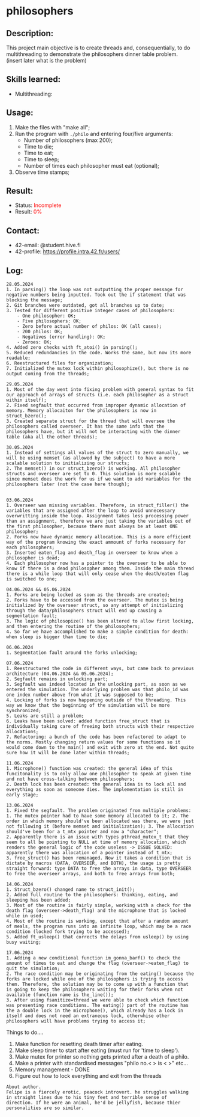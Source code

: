 # philosophers

## Description:
This project main objective is to create threads and, consequentially, to do multithreading to demonstrate the philosophers dinner table problem. (insert later what is the problem)

## Skills learned:
- Multithreading: <PLACEHOLDER>

## Usage:
1. Make the files with "make all";
2. Run the program with ```./philo``` and entering four/five arguments:
	- Number of philosophers (max 200);
	- Time to die;
	- Time to eat;
	- Time to sleep;
	- Number of times each philosopher must eat (optional);
3. Observe time stamps;

## Result:
- Status: <span style="color:red">Incomplete</span>
- Result: <span style="color:red">0%</span>

## Contact: 
- 42-email: <PLACEHOLDER>@student.hive.fi
- 42-profile: [https://profile.intra.42.fr/users/<INSERTUSERNAME>](https://profile.intra.42.fr/users/<INSERTUSERNAME>)

## Log:
```
28.05.2024
1. In parsing() the loop was not outputting the proper message for negative numbers being inputted. Took out the if statement that was blocking the message;
2. Git branches were outdated, got all branches up to date;
3. Tested for different positive integer cases of philosophers:
	- One philosopher: OK;
	- Five philosophers: OK;
	- Zero before actual number of philos: OK (all cases);
	- 200 philos: OK;
	- Negatives (error handling): OK;
	- Zeroes: OK;
4. Added zero checks with ft_atoi() in parsing();
5. Reduced redundancies in the code. Works the same, but now its more readable;
6. Reestructured files for organization;
7. Initialized the mutex lock within philosophize(), but there is no output coming from the threads;

29.05.2024
1. Most of the day went into fixing problem with general syntax to fit our approach of arrays of structs (i.e. each philosopher as a struct within itself);
2. Fixed segfault that occurred from improper dynamic allocation of memory. Memory allocaiton for the philosophers is now in struct_bzero();
3. Created separate struct for the thread that will oversee the philosophers called overseer. It has the same info that the philosophers have, but it will not be interacting with the dinner table (aka all the other threads);

30.05.2024
1. Instead of settings all values of the struct to zero manually, we will be using memset (as allowed by the subject) to have a more scalable solution to initializing our structs;
2. The memset() in our struct_bzero() is working. All philosopher structs and overseer are set to 0. This solution is more scalable since memset does the work for us if we want to add variables for the philosophers later (not the case here though);


03.06.2024
1. Overseer was missing variables. Therefore, in struct_filler() the variables that are assigned after the loop to avoid unnecessary overwritting inside the loop. Assignment takes less processing power than an assignment, therefore we are just taking the variables out of the first philosopher, because there must always be at least ONE philosopher;
2. Forks now have dynamic memory allocation. This is a more efficient way of the program knowing the exact ammount of forks necessary for each philosophers;
3. Inserted eaten_flag and death_flag in overseer to know when a philosopher is dead; 
4. Each philosopher now has a pointer to the overseer to be able to know if there is a dead philosopher among them. Inside the main thread there is a while loop that will only cease when the death/eaten flag is switched to one;

04.06.2024 && 05.06.2024
1. Forks are being locked as soon as the threads are created;
2. Forks have to be accessed from the overseer. The mutex is being initialized by the overseer struct, so any attempt of initializing through the data/philosophers struct will end up causing a segmentation fault;
3. The logic of philosopize() has been altered to allow first locking, and then entering the routine of the philosophers;
4. So far we have accomplished to make a simple condition for death: when sleep is bigger than time to die;

06.06.2024
1. Segmentation fault around the forks unlocking;

07.06.2024
1. Reestructured the code in different ways, but came back to previous architecture (04.06.2024 && 05.06.2024);
2. Segfault remains in unlocking part;
3. Segfault was indeed located in the unlocking part, as soon as we entered the simulation. The underlying problem was that philo_id was one index number above from what it was supposed to be;
4. Locking of forks is now happening outside of the threading. This way we know that the beginning of the simulation will be more synchronized;
5. Leaks are still a problem;
6. Leaks have been solved: added function free_struct that is individually taking care of freeing both structs with their respective allocations;
7. Refactoring: a bunch of the code has been refactored to adapt to the norms. Mostly changing return values for some functions so it would come down to the main() and exit with zero at the end. Not quite sure how it will be done later within threads;

11.06.2024
1. Microphone() function was created: the general idea of this funcitonality is to only allow one philosopher to speak at given time and not have cross-talking between philosophers;
2. Death lock has been created: the general idea is to lock all and everything as soon as someone dies. The implementation is still in early stage;

13.06.2024
1. Fixed the segfault. The problem originated from multiple problems: 1. The mutex pointer had to have some memory allocated to it; 2. The order in which memory should've been allocated was there, we were just not following it (before memset and initialization); 3. The allocation should've been for a t_mtx pointer and now a "character";
2. Apparently there is an issue with types pthread_mutex_t that they seem to all be pointing to NULL at time of memory allocation, which renders the general logic of the code useless -> ISSUE SOLVED: apparently there was allocation of a pointer instead of t_mtx;
3. free_struct() has been remanaged. Now it takes a condition that is dictate by macros (DATA, OVERSEER, and BOTH), the usage is pretty straight forward: type DATA to free the arrays in data, type OVERSEER to free the overseer arrays, and both to free arrays from both;

14.06.2024
1. Struct_bzero() changed name to struct_init();
2. Added full routine to the philosophers: thinking, eating, and sleeping has been added;
3. Most of the routine is fairly simple, working with a check for the death flag (overseer->death_flag) and the microphone that is locked while in used;
4. Most of the routine is working, except that after a random amount of meals, the program runs into an infinite loop, which may be a race condition (locked fork trying to be accessed);
5. Added ft_usleep() that corrects the delays from usleep() by using busy waiting;

17.06.2024
1. Adding a new conditional function im_gonna_barf() to check the amount of times to eat and change the flag (overseer->eaten_flag) to quit the simulation;
2. The race condition may be originating from the eating() because the forks are locked while one of the philosophers is trying to access them. Therefore, the solution may be to come up with a function that is going to keep the philosophers waiting for their forks when not available (function name is the_line());
3. After using fsanitize=thread we were able to check which function was presenting race conditions. The eating() part of the routine has the a double lock in the microphone(), which already has a lock in itself and does not need an extraneous lock, otherwhise other philosophers will have problems trying to access it;
```

Things to do....
1. Make function for resetting death timer after eating.
2. Make sleep timer to start after eating (must run for 'time to sleep').
3. Make mutex for printer so nothing gets printed after a death of a philo.
4. Make a printer with standardised messages "philo no.< > is < >" etc...
5. Memory management - DONE
6. Figure out how to lock everything and exit from the threads
```
About author.
Felipe is a fiercely erotic, peacock introvert. he struggles walking in straight lines due to his tiny feet and terrible sense of direction. If he were an animal, he'd be jellyfish, because thier personalities are so similar.
```
